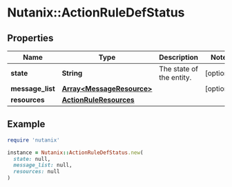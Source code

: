 # Nutanix::ActionRuleDefStatus

## Properties

| Name | Type | Description | Notes |
| ---- | ---- | ----------- | ----- |
| **state** | **String** | The state of the entity. | [optional] |
| **message_list** | [**Array&lt;MessageResource&gt;**](MessageResource.md) |  | [optional] |
| **resources** | [**ActionRuleResources**](ActionRuleResources.md) |  |  |

## Example

```ruby
require 'nutanix'

instance = Nutanix::ActionRuleDefStatus.new(
  state: null,
  message_list: null,
  resources: null
)
```

